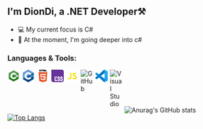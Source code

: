 ## I'm DionDi, a .NET Developer⚒
-  💻 My current focus is C#
-  🚬 At the moment, I'm going deeper into c#

### Languages & Tools:
<img style="margin-right: 5px" align="left" alt="C#" width="28px" src="https://raw.githubusercontent.com/vscode-icons/vscode-icons/master/icons/file_type_csharp2.svg" />
<img style="margin-right: 5px" align="left" alt="C++" width="28px" src="https://raw.githubusercontent.com/devicons/devicon/54cfe13ac10eaa1ef817a343ab0a9437eb3c2e08/icons/cplusplus/cplusplus-original.svg" />
<img style="margin-right: 5px" align="left" alt="HTML5" width="28px" src="https://raw.githubusercontent.com/github/explore/80688e429a7d4ef2fca1e82350fe8e3517d3494d/topics/html/html.png" />
<img style="margin-right: 5px" align="left" alt="CSS3" width="28px" src="https://raw.githubusercontent.com/github/explore/80688e429a7d4ef2fca1e82350fe8e3517d3494d/topics/css/css.png" />
<img style="margin-right: 5px" align="left" alt="JavaScript" width="28px" src="https://raw.githubusercontent.com/vscode-icons/vscode-icons/master/icons/file_type_js.svg" />
<img style="margin-right: 5px" align="left" alt="GitHub" width="28px" src="https://infoservice.ru/upload/medialibrary/1a5/1a54b27e3f3ddf685043682477472ac6.png" />
<img style="margin-right: 5px" align="left" alt="Visual Studio Code" width="28px" src="https://raw.githubusercontent.com/github/explore/80688e429a7d4ef2fca1e82350fe8e3517d3494d/topics/visual-studio-code/visual-studio-code.png" />
<img style="margin-right: 5px" align="left" alt="Visual Studio" width="28px" src="https://res.cloudinary.com/demo/image/fetch/https://upload.wikimedia.org/wikipedia/commons/thumb/5/59/Visual_Studio_Icon_2019.svg/800px-Visual_Studio_Icon_2019.svg.png" />
<br><br>
<br><br>

![Anurag's GitHub stats](https://github-readme-stats.vercel.app/api?username=diondit&show_icons=true&theme=tokyonight&bg_color=#e61d8c,#c7e9fb) 
[![Top Langs](https://github-readme-stats.vercel.app/api/top-langs/?username=diondit&langs_count=8&theme=tokyonight)](https://github.com/anuraghazra/github-readme-stats)


